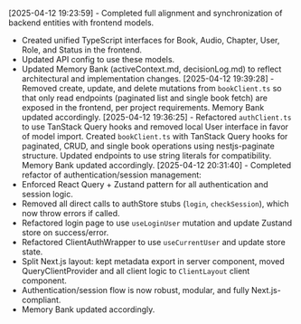 [2025-04-12 19:23:59] - Completed full alignment and synchronization of backend entities with frontend models.  
- Created unified TypeScript interfaces for Book, Audio, Chapter, User, Role, and Status in the frontend.
- Updated API config to use these models.
- Updated Memory Bank (activeContext.md, decisionLog.md) to reflect architectural and implementation changes.
[2025-04-12 19:39:28] - Removed create, update, and delete mutations from `bookClient.ts` so that only read endpoints (paginated list and single book fetch) are exposed in the frontend, per project requirements. Memory Bank updated accordingly.
[2025-04-12 19:36:25] - Refactored `authClient.ts` to use TanStack Query hooks and removed local User interface in favor of model import. Created `bookClient.ts` with TanStack Query hooks for paginated, CRUD, and single book operations using nestjs-paginate structure. Updated endpoints to use string literals for compatibility. Memory Bank updated accordingly.
[2025-04-12 20:31:40] - Completed refactor of authentication/session management:
- Enforced React Query + Zustand pattern for all authentication and session logic.
- Removed all direct calls to authStore stubs (`login`, `checkSession`), which now throw errors if called.
- Refactored login page to use `useLoginUser` mutation and update Zustand store on success/error.
- Refactored ClientAuthWrapper to use `useCurrentUser` and update store state.
- Split Next.js layout: kept metadata export in server component, moved QueryClientProvider and all client logic to `ClientLayout` client component.
- Authentication/session flow is now robust, modular, and fully Next.js-compliant.
- Memory Bank updated accordingly.